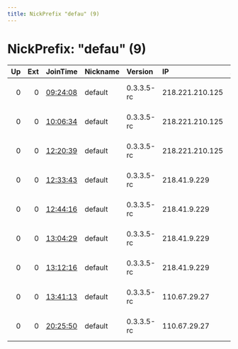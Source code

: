 ```yaml
---
title: NickPrefix "defau" (9)
---
```


# NickPrefix: "defau" (9)

|   Up |   Ext | JoinTime                                                                                            | Nickname   | Version    | IP              | AS                               | CC   |   ORp |   Dirp | OS      | Contact   |   eFamMembers |
|-----:|------:|:----------------------------------------------------------------------------------------------------|:-----------|:-----------|:----------------|:---------------------------------|:-----|------:|-------:|:--------|:----------|--------------:|
|    0 |     0 | [09:24:08](https://metrics.torproject.org/rs.html#details/88713E21D98F0DE7A65C72D91E19C478A6A23AAD) | default    | 0.3.3.5-rc | 218.221.210.125 | So-net Entertainment Corporation | jp   | 13095 |      0 | Windows | None      |             1 |
|    0 |     0 | [10:06:34](https://metrics.torproject.org/rs.html#details/A14B655E97C9CF2215134F3BEDB673E6F3E0C5B8) | default    | 0.3.3.5-rc | 218.221.210.125 | So-net Entertainment Corporation | jp   | 13095 |      0 | Windows | None      |             1 |
|    0 |     0 | [12:20:39](https://metrics.torproject.org/rs.html#details/5E86A845F9A0ECF022A5DBC8A7033060CC253FF4) | default    | 0.3.3.5-rc | 218.221.210.125 | So-net Entertainment Corporation | jp   | 13095 |      0 | Windows | None      |             1 |
|    0 |     0 | [12:33:43](https://metrics.torproject.org/rs.html#details/C5B861389102F66F3CF4FC583793B34FBB7A893B) | default    | 0.3.3.5-rc | 218.41.9.229    | So-net Entertainment Corporation | jp   | 53186 |      0 | Windows | None      |             1 |
|    0 |     0 | [12:44:16](https://metrics.torproject.org/rs.html#details/262080B4701341E73D413C0341971F2ED3CA1EBB) | default    | 0.3.3.5-rc | 218.41.9.229    | So-net Entertainment Corporation | jp   | 53186 |      0 | Windows | None      |             1 |
|    0 |     0 | [13:04:29](https://metrics.torproject.org/rs.html#details/17980A4335919F536F5CA1E6D3CA979879A9AA44) | default    | 0.3.3.5-rc | 218.41.9.229    | So-net Entertainment Corporation | jp   | 53186 |      0 | Windows | None      |             1 |
|    0 |     0 | [13:12:16](https://metrics.torproject.org/rs.html#details/17B26B814869CEABFD2F0282912FA556C998C17D) | default    | 0.3.3.5-rc | 218.41.9.229    | So-net Entertainment Corporation | jp   | 53186 |      0 | Windows | None      |             1 |
|    0 |     0 | [13:41:13](https://metrics.torproject.org/rs.html#details/FD2B7FD363F2D1C607749B6029433884A3F70E8B) | default    | 0.3.3.5-rc | 110.67.29.27    | So-net Entertainment Corporation | jp   | 21093 |      0 | Windows | None      |             1 |
|    0 |     0 | [20:25:50](https://metrics.torproject.org/rs.html#details/EAF52F7A8B4143EAC16CA17B6BA1BC021E75E39B) | default    | 0.3.3.5-rc | 110.67.29.27    | So-net Entertainment Corporation | jp   | 21093 |      0 | Windows | None      |             1 |
